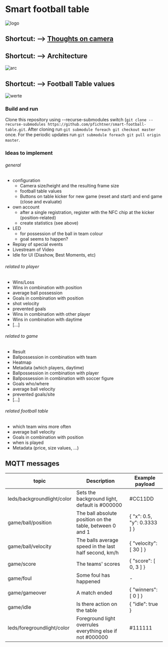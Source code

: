 # Smart football table

![logo](https://github.com/pfichtner/smart-football-table/blob/master/docs/logo/SFT_Logo_Color_small.png)

## Shortcut: --> [Thoughts on camera](https://github.com/pfichtner/smart-football-table/blob/master/docs/calculations/situation_fov_fps_camera.md)

## Shortcut: --> Architecture

![arc](https://github.com/pfichtner/smart-football-table/blob/master/docs/architecture/SmartFootballTable_Architecture.png)

## Shortcut: --> Football Table values

![werte](https://github.com/pfichtner/smart-football-table/blob/master/docs/calculations/kicker_werte.jpg)

### Build and run
Clone this repository using --recurse-submodules switch (```git clone --recurse-submodules https://github.com/pfichtner/smart-football-table.git```. After cloning run ```git submodule foreach git checkout master``` once. For the periodic updates run ```git submodule foreach git pull origin master```. 

### Ideas to implement

###### general

* configuration
  * Camera size/height and the resulting frame size
  * football table values
  * Buttons on table kicker for new game (reset and start) and end game (close and evaluate)
* own account
  * after a single registration, register with the NFC chip at the kicker (position-related)
  * create statistics (see above)
* LED
  * for possession of the ball in team colour
  * goal seems to happen?
* Replay of special events
* Livestream of Video
* Idle for UI (Diashow, Best Moments, etc)

###### related to player

* Wins/Loss
* Wins in combination with position
* average ball possession
* Goals in combination with position
* shot velocity
* prevented goals
* Wins in combination with other player
* Wins in combination with daytime
* [...]

###### related to game

* Result
* Ballpossession in combination with team
* Heatmap
* Metadata (which players, daytime)
* Ballpossession in combination with player
* Ballpossession in combination with soccer figure
* Goals who/where
* average ball velocity
* prevented goals/site
* [...]

###### related football table

* which team wins more often
* average ball velocity
* Goals in combination with position
* when is played
* Metadata (price, size values, ...)

## MQTT messages
| topic                      | Description                                             | Example payload             |
| -------------------------- | ------------------------------------------------------- |---------------------------- |
| leds/backgroundlight/color | Sets the background light, default is #000000           | #CC11DD                     |
| game/ball/position         | The ball absolute position on the table, between 0 and 1| { "x": 0.5, "y": 0.3333 ] } |
| game/ball/velocity         | The balls average speed in the last half second, km/h   | { "velocity": [ 30 ] }      |
| game/score                 | The teams' scores                                       | { "score": [ 0, 3 ] }       |
| game/foul                  | Some foul has happened                                  | -                           |
| game/gameover              | A match ended                                           | { "winners": [ 0 ] }        |
| game/idle                  | Is there action on the table                            | { "idle": true }            |
| leds/foregroundlight/color | Foreground light overrules everything else if not #000000 | #111111                   |

